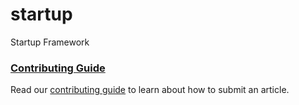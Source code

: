 # startup
Startup Framework


### [Contributing Guide](https://github.com/startup-js/startup/tree/master/contributing)

Read our [contributing guide](https://github.com/startup-js/startup/tree/master/contributing) to learn about how to submit an article.
